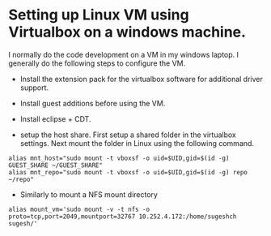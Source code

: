 # Setting up Linux VM using Virtualbox on a windows machine.

I normally do the code development on a VM in my windows laptop. I generally do
the following steps to configure the VM.

* Install the extension pack for the virtualbox software for additional driver
support.

* Install guest additions before using the VM.

* Install eclipse + CDT.

* setup the host share. First setup a shared folder in the
virtualbox settings. Next mount the folder in Linux using the following command.

```
alias mnt_host="sudo mount -t vboxsf -o uid=$UID,gid=$(id -g) GUEST_SHARE ~/GUEST_SHARE"
alias mnt_repo="sudo mount -t vboxsf -o uid=$UID,gid=$(id -g) repo ~/repo"
```

* Similarly to mount a NFS mount directory

```
alias mount_vm='sudo mount -v -t nfs -o proto=tcp,port=2049,mountport=32767 10.252.4.172:/home/sugeshch sugesh/'
```

